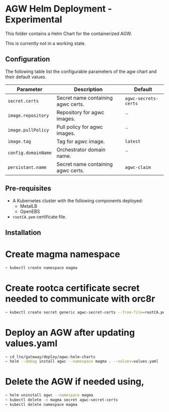 # AGW Helm Deployment - Experimental

This folder contains a Helm Chart for the containerized AGW.

This is currently not in a working state.

## Configuration

The following table list the configurable parameters of the agw chart and their default values.

| Parameter        | Description     | Default   |
| ---              | ---             | ---       |
| `secret.certs` | Secret name containing agwc certs. | `agwc-secrets-certs` |
| `image.repository` | Repository for agwc images. | `` |
| `image.pullPolicy` | Pull policy for agwc images. | `` |
| `image.tag` | Tag for agwc image. | `latest` |
| `config.domainName` | Orchestrator domain name. | `` |
| `persistant.name` | Secret name containing agwc certs. | `agwc-claim` |

## Pre-requisites
- A Kubernetes cluster with the following components deployed:
    - MetalLB
    - OpenEBS
- `rootCA.pem` certificate file.

## Installation

# Create magma namespace
```sh
~ kubectl create namespace magma
```

# Create rootca certificate secret needed to communicate with orc8r
```sh
~ kubectl create secret generic agwc-secret-certs --from-file=rootCA.pem=rootCA.pem --namespace magma
```

# Deploy an AGW after updating values.yaml
```sh
~ cd lte/gateway/deploy/agwc-helm-charts
~ helm --debug install agwc --namespace magma . --values=values.yaml
```

# Delete the AGW if needed using,
```sh
~ helm uninstall agwc --namespace magma
~ kubectl delete -n magma secret agwc-secret-certs
~ kubectl delete namespace magma
```
